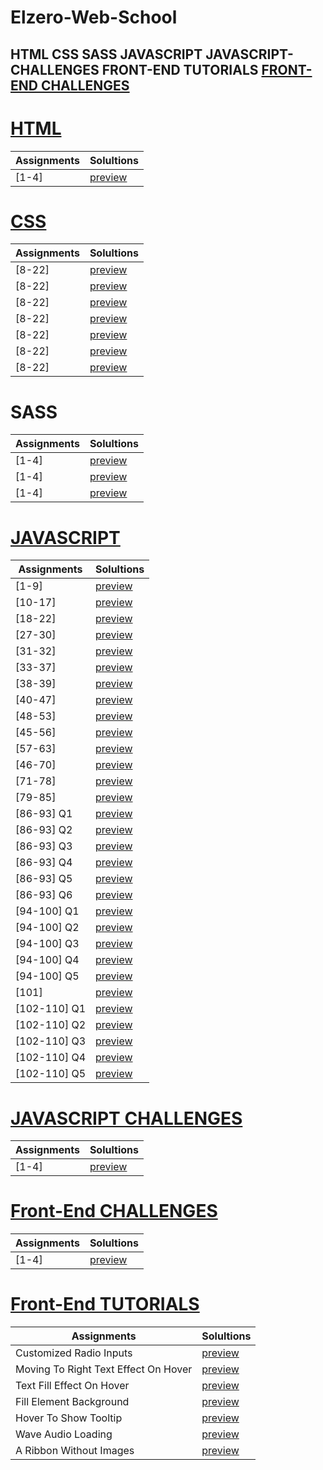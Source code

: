 # Elzero-Web-School

## HTML CSS SASS JAVASCRIPT JAVASCRIPT-CHALLENGES FRONT-END TUTORIALS [FRONT-END CHALLENGES](#FRONT-END-CHALLENGES)

# [HTML]()
| Assignments | Solultions  |
| ----------- | ----------- |
| \[1-4\]     | [preview]() |

# [CSS](https://codepen.io/collection/MgWvNj?)
| Assignments | Solultions  |
| ----------- | ----------- |
| \[8-22\]    | [preview]() |
| \[8-22\]    | [preview]() |
| \[8-22\]    | [preview]() |
| \[8-22\]    | [preview]() |
| \[8-22\]    | [preview]() |
| \[8-22\]    | [preview]() |
| \[8-22\]    | [preview]() |


# SASS
| Assignments | Solultions  |
| ----------- | ----------- |
| \[1-4\]     | [preview]() |
| \[1-4\]     | [preview]() |
| \[1-4\]     | [preview]() |

# [JAVASCRIPT](https://codepen.io/collection/zxzrYG)
| Assignments    | Solultions                                             |
| -------------- | ------------------------------------------------------ |
| \[1-9\]        | [preview](https://codepen.io/KhalidMesbah/pen/gOWMpPo) |
| \[10-17\]      | [preview](https://codepen.io/KhalidMesbah/pen/JjNRBQv) |
| \[18-22\]      | [preview](https://codepen.io/KhalidMesbah/pen/LYyxxEN) |
| \[27-30\]      | [preview](https://codepen.io/KhalidMesbah/pen/jOmyQOp) |
| \[31-32\]      | [preview](https://codepen.io/KhalidMesbah/pen/PommeEy) |
| \[33-37\]      | [preview](https://codepen.io/KhalidMesbah/pen/oNWWyrr) |
| \[38-39\]      | [preview](https://codepen.io/KhalidMesbah/pen/PomOEQW) |
| \[40-47\]      | [preview](https://codepen.io/KhalidMesbah/pen/dyRJxdO) |
| \[48-53\]      | [preview](https://codepen.io/KhalidMesbah/pen/ExXQrMX) |
| \[45-56\]      | [preview](https://codepen.io/KhalidMesbah/pen/GRExRoL) |
| \[57-63\]      | [preview](https://codepen.io/KhalidMesbah/pen/BaZrZOo) |
| \[46-70\]      | [preview](https://codepen.io/KhalidMesbah/pen/NWgYzGB) |
| \[71-78\]      | [preview](https://codepen.io/KhalidMesbah/pen/qBjKddB) |
| \[79-85\]      | [preview](https://codepen.io/KhalidMesbah/pen/xxrzMKB) |
| \[86-93\] Q1   | [preview](https://codepen.io/KhalidMesbah/pen/dyRjMpy) |
| \[86-93\] Q2   | [preview](https://codepen.io/KhalidMesbah/pen/oNwMxGX) |
| \[86-93\] Q3   | [preview](https://codepen.io/KhalidMesbah/pen/gORjvMM) |
| \[86-93\] Q4   | [preview](https://codepen.io/KhalidMesbah/pen/XWgBzgm) |
| \[86-93\] Q5   | [preview](https://codepen.io/KhalidMesbah/pen/xxrJVRN) |
| \[86-93\] Q6   | [preview](https://codepen.io/KhalidMesbah/pen/GREBZOr) |
| \[94-100\] Q1  | [preview](https://codepen.io/KhalidMesbah/pen/MWoBLNL) |
| \[94-100\] Q2  | [preview](https://codepen.io/KhalidMesbah/pen/yLXqrBY) |
| \[94-100\] Q3  | [preview](https://codepen.io/KhalidMesbah/pen/XWgPrey) |
| \[94-100\] Q4  | [preview](https://codepen.io/KhalidMesbah/pen/rNwZBPR) |
| \[94-100\] Q5  | [preview](https://codepen.io/KhalidMesbah/pen/ZEyMEXz) |
| \[101\]        | [preview](https://codepen.io/KhalidMesbah/pen/PojyYZw) |
| \[102-110\] Q1 | [preview](https://codepen.io/KhalidMesbah/pen/dyRgqvV) |
| \[102-110\] Q2 | [preview](https://codepen.io/KhalidMesbah/pen/yLXRxRe) |
| \[102-110\] Q3 | [preview](https://codepen.io/KhalidMesbah/pen/gORBdBq) |
| \[102-110\] Q4 | [preview](https://codepen.io/KhalidMesbah/pen/KKqGxrd) |
| \[102-110\] Q5 | [preview](https://codepen.io/KhalidMesbah/pen/abwQqby) |


# [JAVASCRIPT CHALLENGES]()
| Assignments | Solultions  |
| ----------- | ----------- |
| \[1-4\]     | [preview]() |

# [Front-End CHALLENGES]()
| Assignments | Solultions  |
| ----------- | ----------- |
| \[1-4\]     | [preview]() |

# [Front-End TUTORIALS](https://codepen.io/collection/RzPqva)
| Assignments                          | Solultions                                             |
| ------------------------------------ | ------------------------------------------------------ |
| Customized Radio Inputs              | [preview](https://codepen.io/KhalidMesbah/pen/qBrdxGV) |
| Moving To Right Text Effect On Hover | [preview](https://codepen.io/KhalidMesbah/pen/yLgPPJz) |
| Text Fill Effect On Hover            | [preview](https://codepen.io/KhalidMesbah/pen/JjEMbEN) |
| Fill Element Background              | [preview](https://codepen.io/KhalidMesbah/pen/RwKyXoO) |
| Hover To Show Tooltip                | [preview](https://codepen.io/KhalidMesbah/pen/jOyZrxy) |
| Wave Audio Loading                   | [preview](https://codepen.io/KhalidMesbah/pen/yLMLQNX) |
| A Ribbon Without Images              | [preview](https://codepen.io/KhalidMesbah/pen/QWdmeoO) |

